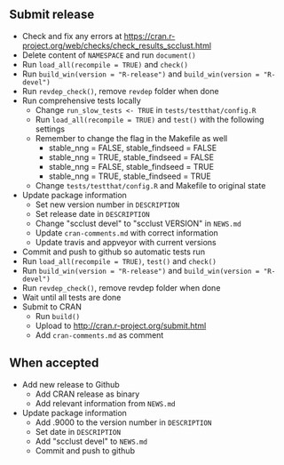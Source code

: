 ## Submit release

* Check and fix any errors at https://cran.r-project.org/web/checks/check_results_scclust.html
* Delete content of `NAMESPACE` and run `document()`
* Run `load_all(recompile = TRUE)` and `check()`
* Run `build_win(version = "R-release")` and `build_win(version = "R-devel")`
* Run `revdep_check()`, remove `revdep` folder when done
* Run comprehensive tests locally
	- Change `run_slow_tests <- TRUE` in `tests/testthat/config.R`
	- Run `load_all(recompile = TRUE)` and `test()` with the following settings
	- Remember to change the flag in the Makefile as well
		- stable_nng = FALSE, stable_findseed = FALSE
		- stable_nng = TRUE, stable_findseed = FALSE
		- stable_nng = FALSE, stable_findseed = TRUE
		- stable_nng = TRUE, stable_findseed = TRUE
	- Change `tests/testthat/config.R` and Makefile to original state
* Update package information
	- Set new version number in `DESCRIPTION`
	- Set release date in `DESCRIPTION`
	- Change "scclust devel" to "scclust VERSION" in `NEWS.md`
	- Update `cran-comments.md` with correct information
	- Update travis and appveyor with current versions
* Commit and push to github so automatic tests run
* Run `load_all(recompile = TRUE)`, `test()` and `check()`
* Run `build_win(version = "R-release")` and `build_win(version = "R-devel")`
* Run `revdep_check()`, remove revdep folder when done
* Wait until all tests are done
* Submit to CRAN
	- Run `build()`
	- Upload to http://cran.r-project.org/submit.html
	- Add `cran-comments.md` as comment


## When accepted

* Add new release to Github
	- Add CRAN release as binary
	- Add relevant information from `NEWS.md`
* Update package information
	- Add .9000 to the version number in `DESCRIPTION`
	- Set date in `DESCRIPTION`
	- Add "scclust devel" to `NEWS.md`
	- Commit and push to github
